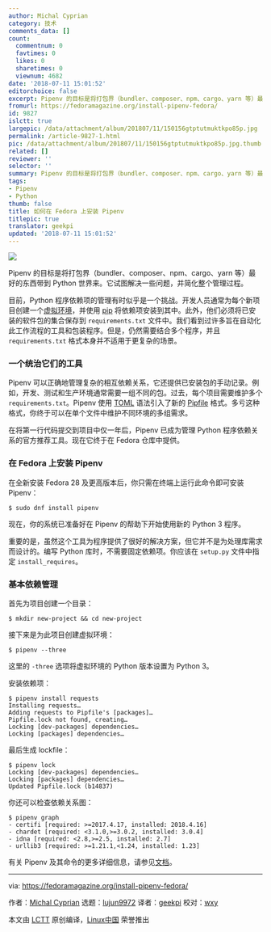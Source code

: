 ```yaml
---
author: Michal Cyprian
category: 技术
comments_data: []
count:
  commentnum: 0
  favtimes: 0
  likes: 0
  sharetimes: 0
  viewnum: 4682
date: '2018-07-11 15:01:52'
editorchoice: false
excerpt: Pipenv 的目标是将打包界（bundler、composer、npm、cargo、yarn 等）最好的东西带到 Python 世界来。它试图解决一些问题，并简化整个管理过程。
fromurl: https://fedoramagazine.org/install-pipenv-fedora/
id: 9827
islctt: true
largepic: /data/attachment/album/201807/11/150156gtptutmuktkpo85p.jpg
permalink: /article-9827-1.html
pic: /data/attachment/album/201807/11/150156gtptutmuktkpo85p.jpg.thumb.jpg
related: []
reviewer: ''
selector: ''
summary: Pipenv 的目标是将打包界（bundler、composer、npm、cargo、yarn 等）最好的东西带到 Python 世界来。它试图解决一些问题，并简化整个管理过程。
tags:
- Pipenv
- Python
thumb: false
title: 如何在 Fedora 上安装 Pipenv
titlepic: true
translator: geekpi
updated: '2018-07-11 15:01:52'
---
```


![](/data/attachment/album/201807/11/150156gtptutmuktkpo85p.jpg)


Pipenv 的目标是将打包界（bundler、composer、npm、cargo、yarn 等）最好的东西带到 Python 世界来。它试图解决一些问题，并简化整个管理过程。


目前，Python 程序依赖项的管理有时似乎是一个挑战。开发人员通常为每个新项目创建一个[虚拟环境](https://packaging.python.org/tutorials/installing-packages/#creating-virtual-environments)，并使用 [pip](https://developer.fedoraproject.org/tech/languages/python/pypi-installation.html) 将依赖项安装到其中。此外，他们必须将已安装的软件包的集合保存到 `requirements.txt` 文件中。我们看到过许多旨在自动化此工作流程的工具和包装程序。但是，仍然需要结合多个程序，并且 `requirements.txt` 格式本身并不适用于更复杂的场景。


### 一个统治它们的工具


Pipenv 可以正确地管理复杂的相互依赖关系，它还提供已安装包的手动记录。例如，开发、测试和生产环境通常需要一组不同的包。过去，每个项目需要维护多个 `requirements.txt`。Pipenv 使用 [TOML](https://github.com/toml-lang/toml) 语法引入了新的 [Pipfile](https://github.com/pypa/pipfile) 格式。多亏这种格式，你终于可以在单个文件中维护不同环境的多组需求。


在将第一行代码提交到项目中仅一年后，Pipenv 已成为管理 Python 程序依赖关系的官方推荐工具。现在它终于在 Fedora 仓库中提供。


### 在 Fedora 上安装 Pipenv


在全新安装 Fedora 28 及更高版本后，你只需在终端上运行此命令即可安装 Pipenv：



```
$ sudo dnf install pipenv

```

现在，你的系统已准备好在 Pipenv 的帮助下开始使用新的 Python 3 程序。


重要的是，虽然这个工具为程序提供了很好的解决方案，但它并不是为处理库需求而设计的。编写 Python 库时，不需要固定依赖项。你应该在 `setup.py` 文件中指定 `install_requires`。


### 基本依赖管理


首先为项目创建一个目录：



```
$ mkdir new-project && cd new-project

```

接下来是为此项目创建虚拟环境：



```
$ pipenv --three

```

这里的 `-three` 选项将虚拟环境的 Python 版本设置为 Python 3。


安装依赖项：



```
$ pipenv install requests
Installing requests…
Adding requests to Pipfile's [packages]…
Pipfile.lock not found, creating…
Locking [dev-packages] dependencies…
Locking [packages] dependencies…

```

最后生成 lockfile：



```
$ pipenv lock
Locking [dev-packages] dependencies…
Locking [packages] dependencies…
Updated Pipfile.lock (b14837)

```

你还可以检查依赖关系图：



```
$ pipenv graph
- certifi [required: >=2017.4.17, installed: 2018.4.16]
- chardet [required: <3.1.0,>=3.0.2, installed: 3.0.4]
- idna [required: <2.8,>=2.5, installed: 2.7]
- urllib3 [required: >=1.21.1,<1.24, installed: 1.23]

```

有关 Pipenv 及其命令的更多详细信息，请参见[文档](https://docs.pipenv.org/)。




---


via: <https://fedoramagazine.org/install-pipenv-fedora/>


作者：[Michal Cyprian](https://fedoramagazine.org/author/mcyprian/) 选题：[lujun9972](https://github.com/lujun9972) 译者：[geekpi](https://github.com/geekpi) 校对：[wxy](https://github.com/wxy)


本文由 [LCTT](https://github.com/LCTT/TranslateProject) 原创编译，[Linux中国](https://linux.cn/) 荣誉推出